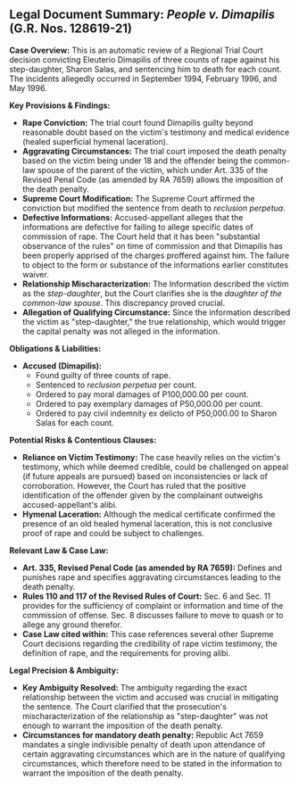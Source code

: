 ## Legal Document Summary: *People v. Dimapilis* (G.R. Nos. 128619-21)

**Case Overview:** This is an automatic review of a Regional Trial Court decision convicting Eleuterio Dimapilis of three counts of rape against his step-daughter, Sharon Salas, and sentencing him to death for each count. The incidents allegedly occurred in September 1994, February 1996, and May 1996.

**Key Provisions & Findings:**

*   **Rape Conviction:** The trial court found Dimapilis guilty beyond reasonable doubt based on the victim's testimony and medical evidence (healed superficial hymenal laceration).
*   **Aggravating Circumstances:** The trial court imposed the death penalty based on the victim being under 18 and the offender being the common-law spouse of the parent of the victim, which under Art. 335 of the Revised Penal Code (as amended by RA 7659) allows the imposition of the death penalty.
*   **Supreme Court Modification:** The Supreme Court affirmed the conviction but modified the sentence from death to *reclusion perpetua*.
*   **Defective Informations:** Accused-appellant alleges that the informations are defective for failing to allege specific dates of commission of rape. The Court held that it has been "substantial observance of the rules" on time of commission and that Dimapilis has been properly apprised of the charges proffered against him. The failure to object to the form or substance of the informations earlier constitutes waiver.
*   **Relationship Mischaracterization:** The Information described the victim as the *step-daughter*, but the Court clarifies she is the *daughter of the common-law spouse*. This discrepancy proved crucial.
*   **Allegation of Qualifying Circumstance:**  Since the information described the victim as "step-daughter," the true relationship, which would trigger the capital penalty was not alleged in the information.

**Obligations & Liabilities:**

*   **Accused (Dimapilis):**
    *   Found guilty of three counts of rape.
    *   Sentenced to *reclusion perpetua* per count.
    *   Ordered to pay moral damages of P100,000.00 per count.
    *   Ordered to pay exemplary damages of P50,000.00 per count.
    *   Ordered to pay civil indemnity ex delicto of P50,000.00 to Sharon Salas for each count.

**Potential Risks & Contentious Clauses:**

*   **Reliance on Victim Testimony:** The case heavily relies on the victim's testimony, which while deemed credible, could be challenged on appeal (if future appeals are pursued) based on inconsistencies or lack of corroboration.  However, the Court has ruled that the positive identification of the offender given by the complainant outweighs accused-appellant's alibi.
*   **Hymenal Laceration:** Although the medical certificate confirmed the presence of an old healed hymenal laceration, this is not conclusive proof of rape and could be subject to challenges.

**Relevant Law & Case Law:**

*   **Art. 335, Revised Penal Code (as amended by RA 7659):** Defines and punishes rape and specifies aggravating circumstances leading to the death penalty.
*   **Rules 110 and 117 of the Revised Rules of Court:** Sec. 6 and Sec. 11 provides for the sufficiency of complaint or information and time of the commission of offense. Sec. 8 discusses failure to move to quash or to allege any ground therefor.
*   **Case Law cited within:** This case references several other Supreme Court decisions regarding the credibility of rape victim testimony, the definition of rape, and the requirements for proving alibi.

**Legal Precision & Ambiguity:**

*   **Key Ambiguity Resolved:** The ambiguity regarding the exact relationship between the victim and accused was crucial in mitigating the sentence. The Court clarified that the prosecution's mischaracterization of the relationship as "step-daughter" was not enough to warrant the imposition of the death penalty.
*   **Circumstances for mandatory death penalty:** Republic Act 7659 mandates a single indivisible penalty of death upon attendance of certain aggravating circumstances which are in the nature of qualifying circumstances, which therefore need to be stated in the information to warrant the imposition of the death penalty.
